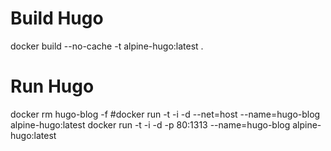 # Build Hugo
docker build --no-cache -t alpine-hugo:latest .

# Run Hugo
docker rm hugo-blog -f
#docker run -t -i  -d  --net=host --name=hugo-blog alpine-hugo:latest
docker run -t -i  -d  -p 80:1313 --name=hugo-blog alpine-hugo:latest
